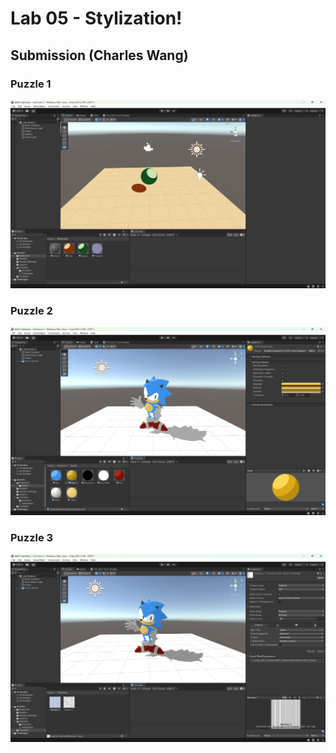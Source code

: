 # Lab 05 - Stylization!

## Submission (Charles Wang)

### Puzzle 1
![alt text](1.png)
### Puzzle 2
![alt text](2.png)
### Puzzle 3
![alt text](3.png)
